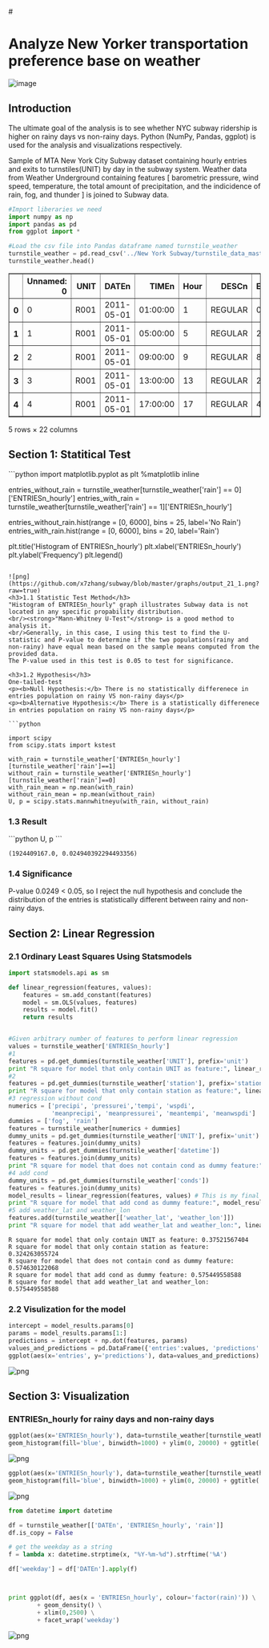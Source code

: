 #<h1>Analyze New Yorker transportation preference base on weather</h1>
![image](https://github.com/x7zhang/subway/blob/master/graphs/subway-wireless-nyc.jpg?raw=true)

<h2>Introduction</h2>
The ultimate goal of the analysis is to see whether NYC subway ridership is higher on rainy days vs non-rainy days. Python (NumPy, Pandas, ggplot) is used for the analysis and visualizations respectively.

Sample of MTA New York City Subway dataset containing hourly entries and exits to turnstiles(UNIT) by day in the subway system. Weather data from Weather Underground containing features [ barometric pressure, wind speed, temperature, the total amount of precipitation, and the indicidence of rain, fog, and thunder ] is joined to Subway data.

```python
#Import liberaries we need
import numpy as np
import pandas as pd
from ggplot import *
```


```python
#Load the csv file into Pandas dataframe named turnstile_weather
turnstile_weather = pd.read_csv('../New York Subway/turnstile_data_master_with_weather.csv')
turnstile_weather.head()
```




<div>
<table border="1" class="dataframe">
  <thead>
    <tr style="text-align: right;">
      <th></th>
      <th>Unnamed: 0</th>
      <th>UNIT</th>
      <th>DATEn</th>
      <th>TIMEn</th>
      <th>Hour</th>
      <th>DESCn</th>
      <th>ENTRIESn_hourly</th>
      <th>EXITSn_hourly</th>
      <th>maxpressurei</th>
      <th>maxdewpti</th>
      <th>...</th>
      <th>meandewpti</th>
      <th>meanpressurei</th>
      <th>fog</th>
      <th>rain</th>
      <th>meanwindspdi</th>
      <th>mintempi</th>
      <th>meantempi</th>
      <th>maxtempi</th>
      <th>precipi</th>
      <th>thunder</th>
    </tr>
  </thead>
  <tbody>
    <tr>
      <th>0</th>
      <td>0</td>
      <td>R001</td>
      <td>2011-05-01</td>
      <td>01:00:00</td>
      <td>1</td>
      <td>REGULAR</td>
      <td>0.0</td>
      <td>0.0</td>
      <td>30.31</td>
      <td>42.0</td>
      <td>...</td>
      <td>39.0</td>
      <td>30.27</td>
      <td>0.0</td>
      <td>0.0</td>
      <td>5.0</td>
      <td>50.0</td>
      <td>60.0</td>
      <td>69.0</td>
      <td>0.0</td>
      <td>0.0</td>
    </tr>
    <tr>
      <th>1</th>
      <td>1</td>
      <td>R001</td>
      <td>2011-05-01</td>
      <td>05:00:00</td>
      <td>5</td>
      <td>REGULAR</td>
      <td>217.0</td>
      <td>553.0</td>
      <td>30.31</td>
      <td>42.0</td>
      <td>...</td>
      <td>39.0</td>
      <td>30.27</td>
      <td>0.0</td>
      <td>0.0</td>
      <td>5.0</td>
      <td>50.0</td>
      <td>60.0</td>
      <td>69.0</td>
      <td>0.0</td>
      <td>0.0</td>
    </tr>
    <tr>
      <th>2</th>
      <td>2</td>
      <td>R001</td>
      <td>2011-05-01</td>
      <td>09:00:00</td>
      <td>9</td>
      <td>REGULAR</td>
      <td>890.0</td>
      <td>1262.0</td>
      <td>30.31</td>
      <td>42.0</td>
      <td>...</td>
      <td>39.0</td>
      <td>30.27</td>
      <td>0.0</td>
      <td>0.0</td>
      <td>5.0</td>
      <td>50.0</td>
      <td>60.0</td>
      <td>69.0</td>
      <td>0.0</td>
      <td>0.0</td>
    </tr>
    <tr>
      <th>3</th>
      <td>3</td>
      <td>R001</td>
      <td>2011-05-01</td>
      <td>13:00:00</td>
      <td>13</td>
      <td>REGULAR</td>
      <td>2451.0</td>
      <td>3708.0</td>
      <td>30.31</td>
      <td>42.0</td>
      <td>...</td>
      <td>39.0</td>
      <td>30.27</td>
      <td>0.0</td>
      <td>0.0</td>
      <td>5.0</td>
      <td>50.0</td>
      <td>60.0</td>
      <td>69.0</td>
      <td>0.0</td>
      <td>0.0</td>
    </tr>
    <tr>
      <th>4</th>
      <td>4</td>
      <td>R001</td>
      <td>2011-05-01</td>
      <td>17:00:00</td>
      <td>17</td>
      <td>REGULAR</td>
      <td>4400.0</td>
      <td>2501.0</td>
      <td>30.31</td>
      <td>42.0</td>
      <td>...</td>
      <td>39.0</td>
      <td>30.27</td>
      <td>0.0</td>
      <td>0.0</td>
      <td>5.0</td>
      <td>50.0</td>
      <td>60.0</td>
      <td>69.0</td>
      <td>0.0</td>
      <td>0.0</td>
    </tr>
  </tbody>
</table>
<p>5 rows × 22 columns</p>
</div>


<h2>Section 1: Statitical Test</h2>
```python
import matplotlib.pyplot as plt
%matplotlib inline

entries_without_rain = turnstile_weather[turnstile_weather['rain'] == 0]['ENTRIESn_hourly']
entries_with_rain = turnstile_weather[turnstile_weather['rain'] == 1]['ENTRIESn_hourly']

entries_without_rain.hist(range = [0, 6000], bins = 25, label='No Rain')
entries_with_rain.hist(range = [0, 6000], bins = 20, label='Rain')

plt.title('Histogram of ENTRIESn_hourly')
plt.xlabel('ENTRIESn_hourly')
plt.ylabel('Frequency')
plt.legend()


```

![png](https://github.com/x7zhang/subway/blob/master/graphs/output_21_1.png?raw=true)
<h3>1.1 Statistic Test Method</h3>
"Histogram of ENTRIESn_hourly" graph illustrates Subway data is not located in any specific propability distribution. 
<br/><strong>"Mann-Whitney U-Test"</strong> is a good method to analysis it.
<br/>Generally, in this case, I using this test to find the U-statistic and P-value to determine if the two populations(rainy and non-rainy) have equal mean based on the sample means computed from the provided data.
The P-value used in this test is 0.05 to test for significance.

<h3>1.2 Hypothesis</h3>
One-tailed-test
<p><b>Null Hypothesis:</b> There is no statistically differenece in entries population on rainy VS non-rainy days</p>
<p><b>Alternative Hypothesis:</b> There is a statistically differenece in entries population on rainy VS non-rainy days</p>

```python

import scipy
from scipy.stats import kstest

with_rain = turnstile_weather['ENTRIESn_hourly'][turnstile_weather['rain']==1]
without_rain = turnstile_weather['ENTRIESn_hourly'][turnstile_weather['rain']==0]
with_rain_mean = np.mean(with_rain)
without_rain_mean = np.mean(without_rain)
U, p = scipy.stats.mannwhitneyu(with_rain, without_rain)
```

<h3>1.3 Result</h3>
```python
U, p
```

    (1924409167.0, 0.024940392294493356)


<h3>1.4 Significance</h3>
P-value 0.0249 < 0.05, so I reject the null hypothesis and conclude the distribution of the entries is statistically different between rainy and non-rainy days.

<h2>Section 2: Linear Regression</h2>

<h3>2.1 Ordinary Least Squares Using Statsmodels</h3>


```python
import statsmodels.api as sm 

def linear_regression(features, values):
    features = sm.add_constant(features)
    model = sm.OLS(values, features)
    results = model.fit()
    return results


#Given arbitrary number of features to perform linear regression
values = turnstile_weather['ENTRIESn_hourly']
#1
features = pd.get_dummies(turnstile_weather['UNIT'], prefix='unit')
print "R square for model that only contain UNIT as feature:", linear_regression(features, values).rsquared
#2
features = pd.get_dummies(turnstile_weather['station'], prefix='station')
print "R square for model that only contain station as feature:", linear_regression(features, values).rsquared
#3 regression without cond
numerics = ['precipi', 'pressurei','tempi', 'wspdi',
            'meanprecipi', 'meanpressurei', 'meantempi', 'meanwspdi']
dummies = ['fog', 'rain']
features = turnstile_weather[numerics + dummies]
dummy_units = pd.get_dummies(turnstile_weather['UNIT'], prefix='unit')
features = features.join(dummy_units)
dummy_units = pd.get_dummies(turnstile_weather['datetime'])
features = features.join(dummy_units)
print "R square for model that does not contain cond as dummy feature:", linear_regression(features, values).rsquared
#4 add cond
dummy_units = pd.get_dummies(turnstile_weather['conds'])
features = features.join(dummy_units)
model_results = linear_regression(features, values) # This is my final model, so I would like to keep it
print "R square for model that add cond as dummy feature:", model_results.rsquared
#5 add weather_lat and weather_lon
features.add(turnstile_weather[['weather_lat', 'weather_lon']])
print "R square for model that add weather_lat and weather_lon:", linear_regression(features, values).rsquared
```

    R square for model that only contain UNIT as feature: 0.37521567404
    R square for model that only contain station as feature: 0.324263055724
    R square for model that does not contain cond as dummy feature: 0.574630122068
    R square for model that add cond as dummy feature: 0.575449558588
    R square for model that add weather_lat and weather_lon: 0.575449558588


<h3>2.2 Visulization for the model</h3>


```python
intercept = model_results.params[0]
params = model_results.params[1:]
predictions = intercept + np.dot(features, params)
values_and_predictions = pd.DataFrame({'entries':values, 'predictions':predictions})
ggplot(aes(x='entries', y='predictions'), data=values_and_predictions) + geom_point() + geom_abline(slope=1, intercept=0, color='red') +  ggtitle('Predictions vs. Real Entries')
```
![png](https://github.com/x7zhang/subway/blob/master/graphs/output_11_1.png?raw=true)

<h2>Section 3: Visualization</h2>

### ENTRIESn_hourly for rainy days and non-rainy days




```python
ggplot(aes(x='ENTRIESn_hourly'), data=turnstile_weather[turnstile_weather['rain'] == 0]) +\
geom_histogram(fill='blue', binwidth=1000) + ylim(0, 20000) + ggtitle('Non-rainy Day Subway Entries') + ylab('frequency')
```


![png](https://github.com/x7zhang/subway/blob/master/graphs/png-24.png?raw=true)

```python
ggplot(aes(x='ENTRIESn_hourly'), data=turnstile_weather[turnstile_weather['rain'] == 1]) +\
geom_histogram(fill='blue', binwidth=1000) + ylim(0, 20000) + ggtitle('Rainy Day Subway Entries') + ylab('frequency')
```


![png](https://github.com/x7zhang/subway/blob/master/graphs/png-23.png?raw=true)


```python
from datetime import datetime

df = turnstile_weather[['DATEn', 'ENTRIESn_hourly', 'rain']]
df.is_copy = False

# get the weekday as a string
f = lambda x: datetime.strptime(x, "%Y-%m-%d").strftime('%A')

df['weekday'] = df['DATEn'].apply(f)



print ggplot(df, aes(x = 'ENTRIESn_hourly', colour='factor(rain)')) \
        + geom_density() \
        + xlim(0,2500) \
        + facet_wrap('weekday')
```


![png](https://github.com/x7zhang/subway/blob/master/graphs/output_27_0.png?raw=true)
